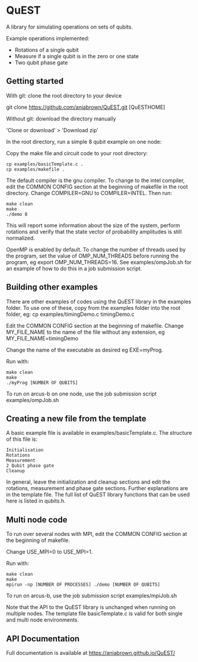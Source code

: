# QuEST

A library for simulating operations on sets of qubits. 

Example operations implemented:
* Rotations of a single qubit
* Measure if a single qubit is in the zero or one state
* Two qubit phase gate

## Getting started

With git: clone the root directory to your device

git clone https://github.com/aniabrown/QuEST.git [QuESTHOME]

Without git: download the directory manually

'Clone or download' > 'Download zip'

In the root directory, run a simple 8 qubit example on one node:

Copy the make file and circuit code to your root directory:
```
cp examples/basicTemplate.c .
cp examples/makefile .
```

The default compiler is the gnu compiler. To change to the intel compiler, edit the COMMON CONFIG section at the beginning of makefile in the root directory. Change COMPILER=GNU to COMPILER=INTEL. Then run:

```
make clean
make
./demo 8
```

This will report some information about the size of the system, perform rotations and verify that
the state vector of probability amplitudes is still normalized. 

OpenMP is enabled by default. To change the number of threads used by the program, set the value of OMP_NUM_THREADS before running the program, eg export OMP_NUM_THREADS=16. See examples/ompJob.sh for an example of how to do this in a job submission script.

## Building other examples

There are other examples of codes using the QuEST library in the examples folder. To use one of these,
copy from the examples folder into the root folder, eg:
cp examples/timingDemo.c timingDemo.c

Edit the COMMON CONFIG section at the beginning of makefile. Change MY_FILE_NAME to the name of the file without
any extension, eg MY_FILE_NAME=timingDemo 

Change the name of the executable as desired eg EXE=myProg.

Run with:
```
make clean
make
./myProg [NUMBER OF QUBITS] 
```
To run on arcus-b on one node, use the job submission script examples/ompJob.sh

## Creating a new file from the template

A basic example file is available in examples/basicTemplate.c. The structure of this file is:

```
Initialisation
Rotations
Measurement
2 Qubit phase gate
Cleanup 
```

In general, leave the initialization and cleanup sections and edit the rotations, measurement and phase gate
sections. Further explanations are in the template file. The full list of QuEST library functions that can be used here is listed in qubits.h. 

## Multi node code

To run over several nodes with MPI, edit the COMMON CONFIG section at the beginning of makefile. 

Change USE_MPI=0 to USE_MPI=1.

Run with:
```
make clean
make
mpirun -np [NUMBER OF PROCESSES] ./demo [NUMBER OF QUBITS]
```
To run on arcus-b, use the job submission script examples/mpiJob.sh

Note that the API to the QuEST library is unchanged when running on multiple nodes. The template file basicTemplate.c
is valid for both single and multi node environments. 

## API Documentation

Full documentation is available at https://aniabrown.github.io/QuEST/


